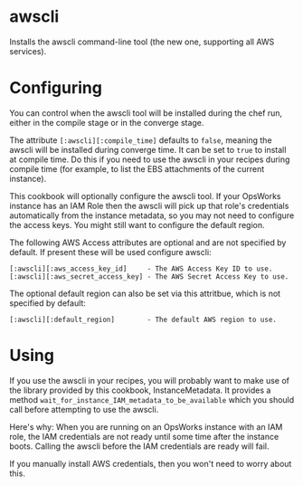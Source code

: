 awscli
======

Installs the awscli command-line tool (the new one, supporting all AWS services).

Configuring
===========

You can control when the awscli tool will be installed during the chef run, either
in the compile stage or in the converge stage.

The attribute `[:awscli][:compile_time]` defaults to `false`, meaning the awscli
will be installed during converge time. It can be set to `true` to install at compile time.
Do this if you need to use the awscli in your recipes during compile time (for example, to list
the EBS attachments of the current instance).

This cookbook will optionally configure the awscli tool. If your OpsWorks instance has an IAM
Role then the awscli will pick up that role's credentials automatically from the instance
metadata, so you may not need to configure the access keys. You might still want to configure the
default region.

The following AWS Access attributes are optional and are not specified by default. If present these 
will be used configure awscli:

    [:awscli][:aws_access_key_id]     - The AWS Access Key ID to use.
    [:awscli][:aws_secret_access_key] - The AWS Secret Access Key to use.
    
The optional default region can also be set via this attritbue, which is not specified by default:

    [:awscli][:default_region]        - The default AWS region to use.

Using
=====

If you use the awscli in your recipes, you will probably want to make use of the
library provided by this cookbook, InstanceMetadata. It provides a method
`wait_for_instance_IAM_metadata_to_be_available` which you should call before attempting
to use the awscli.

Here's why: When you are running on an OpsWorks instance with an IAM role, the IAM credentials
are not ready until some time after the instance boots. Calling the awscli before the IAM
credentials are ready will fail.

If you manually install AWS credentials, then you won't need to worry about this.
